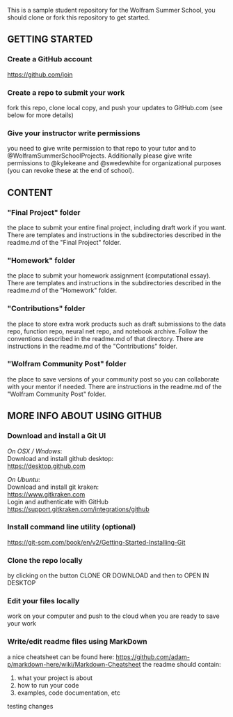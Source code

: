 This is a sample student repository for the Wolfram Summer School, you should clone or fork this repository to get started.

## GETTING STARTED

### Create a GitHub account
https://github.com/join

### Create a repo to submit your work
fork this repo, clone local copy, and push your updates to GitHub.com (see below for more details)

### Give your instructor write permissions
you need to give write permission to that repo to your tutor and to @WolframSummerSchoolProjects. Additionally please give write permissions to @kylekeane and @swedewhite for organizational purposes (you can revoke these at the end of school).

## CONTENT

### "Final Project" folder
the place to submit your entire final project, including draft work if you want. There are templates and instructions in the subdirectories described in the readme.md of the "Final Project" folder.

### "Homework" folder
the place to submit your homework assignment (computational essay). There are templates and instructions in the subdirectories described in the readme.md of the "Homework" folder.

### "Contributions" folder
the place to store extra work products such as draft submissions to the data repo, function repo, neural net repo, and notebook archive. Follow the conventions described in the readme.md of that directory. There are instructions in the readme.md of the "Contributions" folder.

### "Wolfram Community Post" folder
the place to save versions of your community post so you can collaborate with your mentor if needed. There are instructions in the readme.md of the "Wolfram Community Post" folder.

## MORE INFO ABOUT USING GITHUB

### Download and install a Git UI
*On OSX / Wndows*:  
Download and install github desktop:  
https://desktop.github.com  

*On Ubuntu*:  
Download and install git kraken:  
https://www.gitkraken.com  
Login and authenticate with GitHub  
https://support.gitkraken.com/integrations/github

### Install command line utility (optional)
https://git-scm.com/book/en/v2/Getting-Started-Installing-Git

### Clone the repo locally
by clicking on the button CLONE OR DOWNLOAD and then to OPEN IN DESKTOP

### Edit your files locally
work on your computer and push to the cloud when you are ready to save your work

### Write/edit readme files using MarkDown
a nice cheatsheet can be found here: https://github.com/adam-p/markdown-here/wiki/Markdown-Cheatsheet
the readme should contain:
1. what your project is about
2. how to run your code
3. examples, code documentation, etc


testing changes

